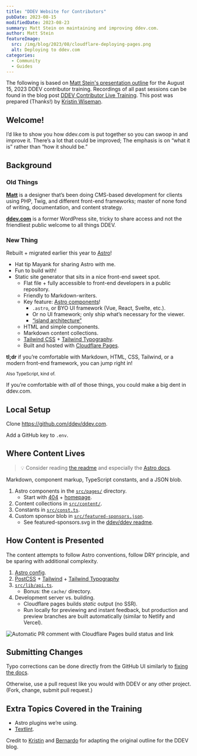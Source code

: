 ```yaml
---
title: "DDEV Website for Contributors"
pubDate: 2023-08-15
modifiedDate: 2023-08-23
summary: Matt Stein on maintaining and improving ddev.com.
author: Matt Stein
featureImage:
  src: /img/blog/2023/08/cloudflare-deploying-pages.png
  alt: Deploying to ddev.com
categories:
  - Community
  - Guides
---
```


The following is based on [Matt Stein's presentation outline](https://doc.mattstein.com/s/-BQQaSLJd) for the August 15, 2023 DDEV contributor training. Recordings of all past sessions can be found in the blog post [DDEV Contributor Live Training](contributor-training.md). This post was prepared (Thanks!) by [Kristin Wiseman](https://github.com/kristin-wiseman).

## Welcome!

I’d like to show you how ddev.com is put together so you can swoop in and improve it. There’s a lot that could be improved; The emphasis is on “what it is” rather than “how it should be.”

## Background

### Old Things

[**Matt**](https://github.com/mattstein) is a designer that’s been doing CMS-based development for clients using PHP, Twig, and different front-end frameworks; master of none fond of writing, documentation, and content strategy.

[**ddev.com**](https://ddev.com) is a former WordPress site, tricky to share access and not the friendliest public welcome to all things DDEV.

### New Thing

Rebuilt + migrated earlier this year to [Astro](https://astro.build)!

- Hat tip Mayank for sharing Astro with me.
- Fun to build with!
- Static site generator that sits in a nice front-end sweet spot.
  - Flat file + fully accessible to front-end developers in a public repository.
  - Friendly to Markdown-writers.
  - Key feature: [Astro components](https://docs.astro.build/en/core-concepts/astro-components/)!
    - `.astro`, or BYO UI framework (Vue, React, Svelte, etc.).
    - Or no UI framework; only ship what’s necessary for the viewer.
    - [“island architecture”](https://docs.astro.build/en/concepts/islands/)
  - HTML and simple components.
  - Markdown content collections.
  - [Tailwind CSS](https://tailwindcss.com) + [Tailwind Typography](https://tailwindcss.com/docs/typography-plugin).
  - Built and hosted with [Cloudflare Pages](https://pages.cloudflare.com).

**tl;dr** if you’re comfortable with Markdown, HTML, CSS, Tailwind, or a modern front-end framework, you can jump right in!

<small>Also TypeScript, kind of.</small>

If you’re comfortable with _all_ of those things, you could make a big dent in ddev.com.

## Local Setup

Clone <https://github.com/ddev/ddev.com>.

Add a GitHub key to `.env`.

## Where Content Lives

> 💡 Consider reading [the readme](https://github.com/ddev/ddev.com/blob/main/README.md) and especially the [Astro docs](https://docs.astro.build/en/getting-started/).

Markdown, component markup, TypeScript constants, and a JSON blob.

1. Astro components in the [`src/pages/`](https://github.com/ddev/ddev.com/tree/main/src/pages) directory.
   - Start with [404](https://github.com/ddev/ddev.com/blob/main/src/pages/404.astro) + [homepage](https://github.com/ddev/ddev.com/blob/main/src/pages/index.astro).
2. Content collections in [`src/content/`](https://github.com/ddev/ddev.com/tree/main/src/content).
3. Constants in [`src/const.ts`](https://github.com/ddev/ddev.com/blob/main/src/const.ts).
4. Custom sponsor blob in [`src/featured-sponsors.json`](https://github.com/ddev/ddev.com/blob/main/src/featured-sponsors.json).
   - See featured-sponsors.svg in the [ddev/ddev readme](https://github.com/ddev/ddev).

## How Content is Presented

The content attempts to follow Astro conventions, follow DRY principle, and be sparing with additional complexity.

1. [Astro config](https://github.com/ddev/ddev.com/blob/main/astro.config.mjs).
2. [PostCSS](https://github.com/ddev/ddev.com/blob/main/postcss.config.cjs) + [Tailwind](https://github.com/ddev/ddev.com/blob/main/tailwind.config.cjs) + [Tailwind Typography](https://github.com/ddev/ddev.com/blob/main/tailwind.config.cjs#L48)
3. [`src/lib/api.ts`](https://github.com/ddev/ddev.com/blob/main/src/lib/api.ts).
   - Bonus: the `cache/` directory.
4. Development server vs. building.
   - Cloudflare pages builds _static_ output (no SSR).
   - Run locally for previewing and instant feedback, but production and preview branches are built automatically (similar to Netlify and Vercel).

![Automatic PR comment with Cloudflare Pages build status and link](/img/blog/2023/08/cloudflare-deploying-pages.png)

## Submitting Changes

Typo corrections can be done directly from the GitHub UI similarly to [fixing the docs](https://docs.ddev.com/en/stable/developers/testing-docs/#fix-docs-using-web-browser).

Otherwise, use a pull request like you would with DDEV or any other project. (Fork, change, submit pull request.)

## Extra Topics Covered in the Training

- Astro plugins we’re using.
- [Textlint](https://github.com/ddev/ddev.com/blob/main/.textlintrc).

Credit to [Kristin](https://www.drupal.org/u/kwiseman) and [Bernardo](https://www.drupal.org/u/bernardm28) for adapting the original outline for the DDEV blog.

